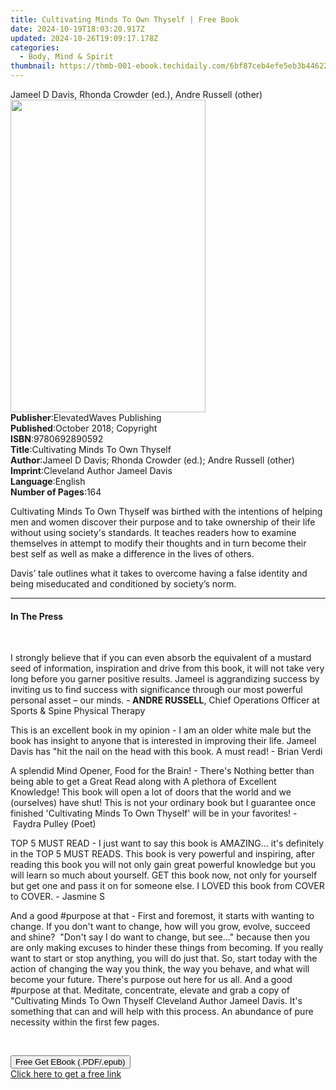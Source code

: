 ```yaml
---
title: Cultivating Minds To Own Thyself | Free Book
date: 2024-10-19T18:03:20.917Z
updated: 2024-10-26T19:09:17.178Z
categories:
  - Body, Mind & Spirit
thumbnail: https://thmb-001-ebook.techidaily.com/6bf87ceb4efe5eb3b4462265eb387de00d60999cd21ac4c423094a7f1084d0f6.jpg
---
```

<main id="book-container">
  <div class="flex flex-col">
    <div class="book-brief flex-1 py-6 px-4 sm:p-6 md:py-10 md:px-8">
      <!-- brief-->
      <div class="book-brief-main">
        Jameel D Davis, Rhonda Crowder (ed.), Andre Russell (other)
      </div>
    </div>
    <div
      class="book-meta-info flex-1 grid gap-4 col-start-1 col-end-3 row-start-1 sm:mb-6 sm:grid-cols-4 lg:gap-6 lg:col-start-2 lg:row-end-6 lg:row-span-6 lg:mb-0"
    >
      <div
        class="book-meta-info-left place-content-center mt-4 p-4 text-sm leading-6 col-start-2 col-span-2 dark:text-slate-400"
      >
        <img
          class="w-full h-500 object-cover rounded-lg sm:h-255 sm:col-span-2 lg:col-span-full"
          src="https://img-001-ebook.techidaily.com/98007c4b5799bf6ec89804d468d3acf8c919ea84bbc21c3397bf2725cd70e8e4.jpg"
          alt=""
          width="312"
          height="500"
        />
      </div>
      <div
        class="book-meta-info-right mt-2 col-start-1 row-start-2 col-span-3 self-center"
      >
        <!-- meta data  -->
        <div class="flex flex-col px-4 md:px-8">
          <div class="flex-1">
            <strong>Publisher</strong>:<span class="px-2"
              >ElevatedWaves Publishing</span
            >
          </div>
          <div class="flex-1">
            <strong>Published</strong>:<span class="px-2"
              >October 2018; Copyright</span
            >
          </div>
          <div class="flex-1">
            <strong>ISBN</strong>:<span class="px-2">9780692890592</span>
          </div>
          <div class="flex-1">
            <strong>Title</strong>:<span class="px-2"
              >Cultivating Minds To Own Thyself</span
            >
          </div>
          <div class="flex-1">
            <strong>Author</strong>:<span class="px-2"
              >Jameel D Davis; Rhonda Crowder (ed.); Andre Russell (other)</span
            >
          </div>
          <div class="flex-1">
            <strong>Imprint</strong>:<span class="px-2"
              >Cleveland Author Jameel Davis</span
            >
          </div>
          <div class="flex-1">
            <strong>Language</strong>:<span class="px-2">English</span>
          </div>
          <div class="flex-1">
            <strong>Number of Pages</strong>:<span class="px-2">164</span>
          </div>
        </div>
      </div>
    </div>
    <div class="book-description flex-1 py-6 px-4 sm:p-6 md:py-10 md:px-8">
      <div class="book-description-main">
        <div accordion-content="" id="description">
          <p>
            Cultivating Minds To Own Thyself&nbsp;was birthed with the
            intentions of helping men and women discover their purpose and to
            take ownership of their life without using society's standards. It
            teaches readers how to examine themselves in attempt to modify their
            thoughts and in turn become their best self as well as make a
            difference in the lives of others.
          </p>
          <p>
            Davis’&nbsp;tale outlines what it takes to overcome having a false
            identity and being miseducated and conditioned by society’s
            norm.&nbsp;
          </p>
        </div>
      </div>
    </div>
    <div class="book-excerpts flex-1 py-6 px-4 sm:p-6 md:py-10 md:px-8">
      <!-- excerpts-->
      <div class="book-excerpts-main">
        <hr />
        <h4 class="placeholder placeholder-heading">
          <span>In The Press</span>
        </h4>
        <p></p>
        <p>&nbsp;</p>
        <p>
          I strongly believe that if you can even absorb the equivalent of a
          mustard seed of information, inspiration and drive from this book, it
          will not take very long before you garner positive results. Jameel is
          aggrandizing success by inviting us to find success with significance
          through our most powerful personal asset – our minds. -<strong
            >&nbsp;ANDRE RUSSELL</strong
          >,&nbsp;Chief Operations Officer at Sports &amp; Spine Physical
          Therapy
        </p>
        <p>
          <span>This is an excellent book in my opinion</span>&nbsp;- I am an
          older white male but the book has insight to anyone that is interested
          in improving their life. Jameel Davis has "hit the nail on the head
          with this book. A must read! -&nbsp;<span>Brian Verdi</span>
        </p>
        <p>
          <span>A splendid Mind Opener, Food for the Brain!</span>&nbsp;-
          There's Nothing better than being able to get a Great Read along with
          A plethora of Excellent Knowledge! This book will open a lot of doors
          that the world and we (ourselves) have shut! This is not your ordinary
          book but I guarantee once finished 'Cultivating Minds To Own Thyself'
          will be in your favorites! -&nbsp;<span>Faydra Pulley</span
          >&nbsp;(Poet)
        </p>
        <p>
          <span>TOP 5 MUST READ</span>&nbsp;- I just want to say this book is
          AMAZING... it's definitely in the TOP 5 MUST READS. This book is very
          powerful and inspiring, after reading this book you will not only gain
          great powerful knowledge but you will learn so much about yourself.
          GET this book now, not only for yourself but get one and pass it on
          for someone else. I LOVED this book from COVER to COVER. -&nbsp;<span
            >Jasmine S</span
          >
        </p>
        <p>
          <span>And a good #purpose at that</span>&nbsp;- First and foremost, it
          starts with wanting to change. If you don't want to change, how will
          you grow, evolve, succeed and shine?&nbsp; "Don't say I do want to
          change, but see..." because then you are only making excuses to hinder
          these things from becoming. If you really want to start or stop
          anything, you will do just that. So, start today with the action of
          changing the way you think, the way you behave, and what will become
          your future. There's purpose out here for us all. And a good #purpose
          at that. Meditate, concentrate, elevate and grab a copy of
          "Cultivating Minds To Own Thyself Cleveland Author Jameel Davis. It's
          something that can and will help with this process. An abundance of
          pure necessity within the first few pages.
        </p>
        <p>&nbsp;</p>
        <p></p>
      </div>
    </div>
    <div
      class="book-about-author flex-1 py-6 px-4 sm:p-6 md:py-10 md:px-8"
    ></div>
    <div class="book-free-get flex-1 py-6 px-4 sm:p-6 md:py-10 md:px-8">
      <button
        id="btn-free-get"
        class="bg-blue-500 hover:bg-blue-700 text-white font-bold py-2 px-4 rounded"
      >
        Free Get EBook (.PDF/.epub)
      </button>
      <div id="countdown-display" class="px-2 text-lg mt-2"></div>
      <a
        id="free-link"
        class="hidden bg-blue-500 hover:bg-blue-700 text-white font-bold py-2 px-4 rounded"
        href="https://www.ebooks.com/en-us/book/209866112/cultivating-minds-to-own-thyself/jameel-d-davis/"
        target="_blank"
        >Click here to get a free link</a
      >
    </div>
    <script>
      let countdownTime = 0;
      let countdownInterval = null;
      document
        .getElementById('btn-free-get')
        .addEventListener('click', startCountdown);
      function startCountdown() {
        countdownTime = new Date().getTime() + 60000 * 3;
        countdownInterval = setInterval(updateCountdown, 1000);
        document.getElementById('btn-free-get').disabled = true;
        document
          .getElementById('btn-free-get')
          .classList.add('bg-gray-500', 'cursor-not-allowed');
      }
      function updateCountdown() {
        let currentTime = new Date().getTime();
        let timeLeft = countdownTime - currentTime;
        let secondsLeft = Math.floor(timeLeft / 1000);
        document.getElementById('countdown-display').innerHTML =
          `Remaining time: ${secondsLeft} seconds.`;
        if (secondsLeft <= 0) {
          clearInterval(countdownInterval);
          document.getElementById('btn-free-get').classList.add('hidden');
          document.getElementById('free-link').classList.remove('hidden');
          document.getElementById('countdown-display').innerHTML = '';
        }
      }
    </script>
  </div>
</main>

<ins class="adsbygoogle"
      style="display:block"
      data-ad-client="ca-pub-7571918770474297"
      data-ad-slot="8358498916"
      data-ad-format="auto"
      data-full-width-responsive="true"></ins>
    